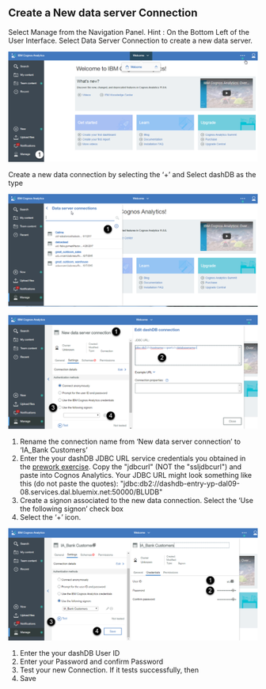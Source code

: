 ## Create a New data server Connection

Select Manage from the Navigation Panel. Hint : On the Bottom Left of the User Interface. 
Select Data Server Connection to create a new data server.

![](/media/CA/ca1.png)

Create a new data connection by selecting the ‘+’ and Select dashDB as the type

![](/media/CA/ca2.png)


![](/media/CA/ca3.png)

1. Rename the connection name from ‘New data server connection’ to ‘IA_Bank Customers’
1. Enter the your dashDB JDBC URL service credentials you obtained in the [prework exercise](https://github.com/ibm-cloud-architecture/refarch-cloud-data-analytics/blob/master/PreWork.md#step-d-create-the-dashdb-credentials).  Copy the "jdbcurl" (NOT the "ssljdbcurl") and paste into Cognos Analytics.  Your JDBC URL might look something like this (do not paste the quotes):  "jdbc:db2://dashdb-entry-yp-dal09-08.services.dal.bluemix.net:50000/BLUDB"
1. Create a signon associated to the new data connection. Select the ‘Use the following signon’ check box 
1. Select the  ‘+’ icon.

![](/media/CA/ca5.png)

1. Enter the your dashDB User ID
1. Enter your Password and confirm Password
1. Test your new Connection.  If it tests successfully, then
1. Save




